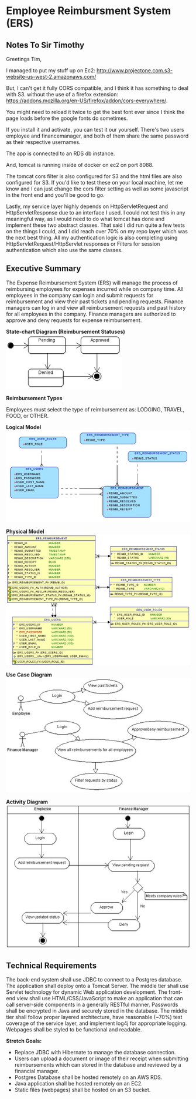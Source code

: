 # Employee Reimbursment System (ERS)

## Notes To Sir Timothy

Greetings Tim, 

I managed to put my stuff up on Ec2: http://www.projectone.com.s3-website-us-west-2.amazonaws.com/

But, I can't get it fully CORS compatible, and I think it has something to deal with S3.  without the use of a firefox extension: https://addons.mozilla.org/en-US/firefox/addon/cors-everywhere/.

You might need to reload it twice to get the best font ever since I think the page loads before the google fonts do sometimes.

If you install it and activate, you can test it our yourself. There's two users employee and financemanager, and both of them share the same password as their respective usernames.

The app is connected to an RDS db instance. 

And, tomcat is running inside of docker on ec2 on port 8088.

The tomcat cors filter is also configured for S3 and the html files are also configured for S3. If you'd like to test these on your local machine, let me know and I can just change the cors filter setting as well as some javascript in the front end and you'll be good to go. 

Lastly, my service layer highly depends on HttpServletRequest and HttpServletResponse due to an interface I used. I could not test this in any meaningful way, as I would need to do what tomcat has done and implement these two abstract classes. That said I did run quite a few tests on the things I could, and I did reach over 70% on my repo layer which was the next best thing. All my authentication logic is also completing using HttpServletRequest/HttpServlet responses or Filters for session authentication which also use the same classes.


## Executive Summary
The Expense Reimbursement System (ERS) will manage the process of reimbursing employees for expenses incurred while on company time. All employees in the company can login and submit requests for reimbursement and view their past tickets and pending requests. Finance managers can log in and view all reimbursement requests and past history for all employees in the company. Finance managers are authorized to approve and deny requests for expense reimbursement.

**State-chart Diagram (Reimbursement Statuses)** 
![](./imgs/state-chart.jpg)

**Reimbursement Types**

Employees must select the type of reimbursement as: LODGING, TRAVEL, FOOD, or OTHER.

**Logical Model**
![](./imgs/logical.jpg)

**Physical Model**
![](./imgs/physical.jpg)

**Use Case Diagram**
![](./imgs/use-case.jpg)

**Activity Diagram**
![](./imgs/activity.jpg)

## Technical Requirements

The back-end system shall use JDBC to connect to a Postgres database. The application shall deploy onto a Tomcat Server. The middle tier shall use Servlet technology for dynamic Web application development. The front-end view shall use HTML/CSS/JavaScript to make an application that can call server-side components in a generally RESTful manner. Passwords shall be encrypted in Java and securely stored in the database. The middle tier shall follow proper layered architecture, have reasonable (~70%) test coverage of the service layer, and implement log4j for appropriate logging. Webpages shall be styled to be functional and readable. 

**Stretch Goals:**
* Replace JDBC with Hibernate to manage the database connection.
* Users can upload a document or image of their receipt when submitting reimbursements which can stored in the database and reviewed by a financial manager.
* Postgres Database shall be hosted remotely on an AWS RDS. 
* Java application shall be hosted remotely on an EC2.
* Static files (webpages) shall be hosted on an S3 bucket. 
